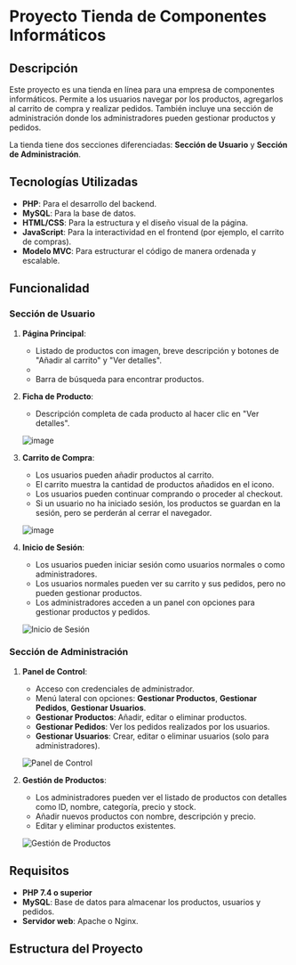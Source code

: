 # Proyecto Tienda de Componentes Informáticos

## Descripción

Este proyecto es una tienda en línea para una empresa de componentes informáticos. Permite a los usuarios navegar por los productos, agregarlos al carrito de compra y realizar pedidos. También incluye una sección de administración donde los administradores pueden gestionar productos y pedidos.

La tienda tiene dos secciones diferenciadas: **Sección de Usuario** y **Sección de Administración**.

## Tecnologías Utilizadas

- **PHP**: Para el desarrollo del backend.
- **MySQL**: Para la base de datos.
- **HTML/CSS**: Para la estructura y el diseño visual de la página.
- **JavaScript**: Para la interactividad en el frontend (por ejemplo, el carrito de compras).
- **Modelo MVC**: Para estructurar el código de manera ordenada y escalable.

## Funcionalidad

### Sección de Usuario

1. **Página Principal**:
   - Listado de productos con imagen, breve descripción y botones de "Añadir al carrito" y "Ver detalles".
   - 
   - Barra de búsqueda para encontrar productos.

 



2. **Ficha de Producto**:
   - Descripción completa de cada producto al hacer clic en "Ver detalles".

   ![image](https://github.com/user-attachments/assets/b961561c-2505-4c8c-b6be-13de10870b15)

3. **Carrito de Compra**:
   - Los usuarios pueden añadir productos al carrito.
   - El carrito muestra la cantidad de productos añadidos en el icono.
   - Los usuarios pueden continuar comprando o proceder al checkout.
   - Si un usuario no ha iniciado sesión, los productos se guardan en la sesión, pero se perderán al cerrar el navegador.

   ![image](https://github.com/user-attachments/assets/ef9a4c00-91aa-4cc2-ac08-fa68773a812d)


4. **Inicio de Sesión**:
   - Los usuarios pueden iniciar sesión como usuarios normales o como administradores.
   - Los usuarios normales pueden ver su carrito y sus pedidos, pero no pueden gestionar productos.
   - Los administradores acceden a un panel con opciones para gestionar productos y pedidos.

   ![Inicio de Sesión](ruta/a/la/captura-de-pantalla4.png)

### Sección de Administración

1. **Panel de Control**:
   - Acceso con credenciales de administrador.
   - Menú lateral con opciones: **Gestionar Productos**, **Gestionar Pedidos**, **Gestionar Usuarios**.
   - **Gestionar Productos**: Añadir, editar o eliminar productos.
   - **Gestionar Pedidos**: Ver los pedidos realizados por los usuarios.
   - **Gestionar Usuarios**: Crear, editar o eliminar usuarios (solo para administradores).

   ![Panel de Control](ruta/a/la/captura-de-pantalla5.png)

2. **Gestión de Productos**:
   - Los administradores pueden ver el listado de productos con detalles como ID, nombre, categoría, precio y stock.
   - Añadir nuevos productos con nombre, descripción y precio.
   - Editar y eliminar productos existentes.

   ![Gestión de Productos](ruta/a/la/captura-de-pantalla6.png)

## Requisitos

- **PHP 7.4 o superior**
- **MySQL**: Base de datos para almacenar los productos, usuarios y pedidos.
- **Servidor web**: Apache o Nginx.

## Estructura del Proyecto

